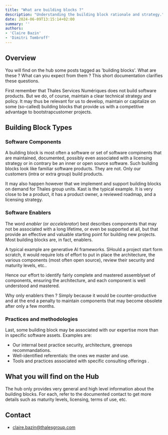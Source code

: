 ```yaml
---
title: "What are building blocks ?"
description: "Understanding the building block rationale and strategy."
date: 2024-06-09T13:15:14+02:00
summary: ''
authors:
- 'Claire Bazin'
- 'Dimitri Tombroff'
---
```


## Overview

You will find on the hub some posts tagged as 'building blocks'. What are these ? What can you expect from them ?
This short documentation clarifies these questions. 

First remember that Thales Services Numériques does not build software products. But we do, of course, maintain a clear technical strategy and policy. It may thus be relevant for us to develop, maintain or capitalize on 
some (so-called) building blocks that provide us with a competitive advantage to bootstrapcustomer projects. 

## Building Block Types

### Software Components

A building block is most often a software or set of software compinents that are maintained, documented, possibly 
even associated with a licensing strategy or in contrary be an inner or open source software. 
Such building blocks look like familiar software products. They are not. Only our customers (intra or extra group) build
products. 
 
It may also happen however that we implement and support building blocks on demand for Thales group units. Kast is the typical example. It is very close to be a product, it has a product owner, a reviewed roadmap, and a licensing strategy. 

### Software Enablers

The word *enabler* (or *accelelerator*) best describes components that may not be associated with a 
long lifetime, or even be supported at all, but that provide an effective and valuable 
starting point for building new projects. Most building blocks are, in fact, enablers. 

A typical example are generative AI frameworks. SHould a project start form scratch, it would require
lots of effort to put in place the architecture, the various components (most often open source), review their security
and maturity levels, etc..

Hence our effort to identify fairly complete and mastered assemblyset of components, ensuring the architecture, 
and each component is well understood and mastered. 

Why only enablers then ? Simply because it would be counter-productive and at the end a penalty to maintain components that may become obsolete after only a few months.  

### Practices and methodologies

Last, some building block may be associated with our expertise more than in specific software assets. 
Examples are: 

* Our internal best practice security, architecture, greenops recommandations.
* Well-identified referentials: the ones we master and use.
* Tools and practices associated with specific consulting offerings  .

## What you will find on the Hub

The hub only provides very general and high level information about the building blocks. 
For each, refer to the documented contact to get more
details such as maturity levels, licensing, terms of use, etc.

## Contact

- claire.bazin@thalesgroup.com







